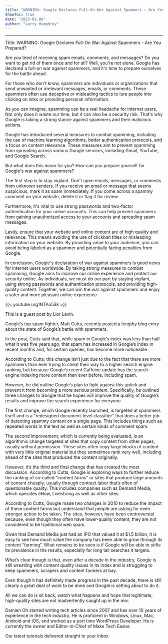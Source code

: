 ```yaml
---
title: "WARNING: Google Declares Full-On War Against Spammers – Are You Prepared?"
ShowToc: true 
date: "2023-01-06"
author: "Larry Humphrey"
---
```

*****
Title: WARNING: Google Declares Full-On War Against Spammers – Are You Prepared?

Are you tired of receiving spam emails, comments, and messages? Do you want to get rid of them once and for all? Well, you're not alone. Google has declared a full-on war against spammers, and it's time to prepare ourselves for the battle ahead.

For those who don't know, spammers are individuals or organizations that send unwanted or irrelevant messages, emails, or comments. These spammers often use deceptive or misleading tactics to lure people into clicking on links or providing personal information.

As you can imagine, spamming can be a real headache for internet users. Not only does it waste our time, but it can also be a security risk. That's why Google is taking a strong stance against spammers and their malicious actions.

Google has introduced several measures to combat spamming, including the use of machine learning algorithms, better authentication protocols, and a focus on content relevance. These measures aim to prevent spamming from spreading across various Google services, including Gmail, YouTube, and Google Search.

But what does this mean for you? How can you prepare yourself for Google's war against spammers?

The first step is to stay vigilant. Don't open emails, messages, or comments from unknown senders. If you receive an email or message that seems suspicious, mark it as spam immediately. If you come across a spammy comment on your website, delete it or flag it for review.

Furthermore, it's vital to use strong passwords and two-factor authentication for your online accounts. This can help prevent spammers from gaining unauthorized access to your accounts and spreading spam messages.

Lastly, ensure that your website and online content are of high quality and relevance. This means avoiding the use of clickbait titles or misleading information on your website. By providing value to your audience, you can avoid being labeled as a spammer and potentially facing penalties from Google.

In conclusion, Google's declaration of war against spammers is good news for internet users worldwide. By taking strong measures to combat spamming, Google aims to improve our online experience and protect our security online. As individuals, we must do our part by staying vigilant, using strong passwords and authentication protocols, and providing high-quality content. Together, we can win the war against spammers and enjoy a safer and more pleasant online experience.

{{< youtube urg1NTAo53k >}} 



This is a guest post by Lior Levin.
 
Google’s top spam fighter, Matt Cutts, recently posted a lengthy blog entry about the state of Google’s battle with spammers. 
 
In the post, Cutts said that, while spam in Google’s index was less than half what it was five years ago, that spam has increased in Google’s index in recent months and, for certain queries, has become more noticeable.
 
According to Cutts, this change isn’t just due to the fact that there are more spammers than ever trying to cheat their way to a higher search engine ranking, but because Google’s recent Caffeine update has the search engine indexing more content than ever before, including spam.

However, he did outline Google’s plan to fight against this uptick and prevent it from becoming a more serious problem. Specifically, he outlined three changes to Google that he hopes will improve the quality of Google’s results and improve the search experience for everyone.
 
The first change, which Google recently launched, is targeted at spammers itself and is a “redesigned document-level classifier” that does a better job of detecting spammy content on a single page. This includes things such as repeated words in the text as well as certain kinds of comment spam. 
 
The second improvement, which is currently being evaluated, is an algorithmic change targeted at sites that copy content from other pages, usually without permission. These sites often copy large blocks of content with very little original material but they sometimes rank very well, including ahead of the sites that produced the content originally.
 
However, it’s the third and final change that has created the most discussion. According to Cutts, Google is exploring ways to further reduce the ranking of so-called “content farms” or sites that produce large amounts of content cheaply, usually through contract labor that’s often of questionable quality. This includes companies such as Demand Media, which operates eHow, Livestrong as well as other sites.
 
According to Cutts, Google made two changes in 2010 to reduce the impact of these content farms but understand that people are asking for even stronger action to be taken. The sites, however, have been controversial because, even though they often have lower-quality content, they are not considered to be traditional web spam.
 
Given that Demand Media just had an IPO that valued it at $1.5 billion, it is easy to see how much value the company has been able to grow through its content “farming”. What remains to be seen is if Google will be able to stifle its prevalence in the results, especially for long tail searches it targets. 
 
What’s clear though is that, even after a decade in the industry, Google is still wrestling with content quality issues in its index and is struggling to keep spammers, scrapers and content farmers at bay.
 
Even though it has definitely made progress in the past decade, there is still clearly a great deal of work to be done and Google is setting about to do it. 
 
All we can do is sit back, watch what happens and hope that legitimate, high-quality sites are not inadvertently caught up in the mix. 
 
Damien Oh started writing tech articles since 2007 and has over 10 years of experience in the tech industry. He is proficient in Windows, Linux, Mac, Android and iOS, and worked as a part time WordPress Developer. He is currently the owner and Editor-in-Chief of Make Tech Easier.
 
Our latest tutorials delivered straight to your inbox




